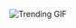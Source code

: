 
<!-- GIF_SECTION -->
![Trending GIF](https://media1.giphy.com/media/v1.Y2lkPThiYjIxNzcyMG1zdDNic3o0MDR2cXd0ZWRicThid2ZrazEzNG4yaXUxandveXBjcCZlcD12MV9naWZzX3NlYXJjaCZjdD1n/oaDcc0LTCuIAiGYrzn/giphy.gif)
<!-- END_GIF_SECTION -->
